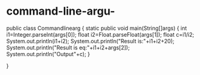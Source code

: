 # command-line-argu-
public class Commandlinearg {
	static public void main(String[]args) {
		int i1=Integer.parseInt(args[0]);
		float i2=Float.parseFloat(args[1]);
		float c=i1/i2;
		System.out.println(i1+i2);
		System.out.println("Result is:"+i1+i2+20);
		System.out.println("Result is eq:"+i1+i2+args[2]);
		System.out.println("Output"+c);
	}

}

